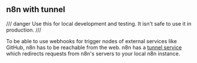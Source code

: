 ## n8n with tunnel

/// danger
Use this for local development and testing. It isn't safe to use it in production.
///

To be able to use webhooks for trigger nodes of external services like GitHub, n8n has to be reachable from the web. n8n has a [tunnel service](https://github.com/localtunnel/localtunnel) which redirects requests from n8n's servers to your local n8n instance.
